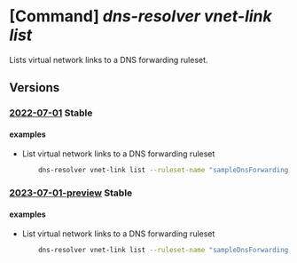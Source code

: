 # [Command] _dns-resolver vnet-link list_

Lists virtual network links to a DNS forwarding ruleset.

## Versions

### [2022-07-01](/Resources/mgmt-plane/L3N1YnNjcmlwdGlvbnMve30vcmVzb3VyY2Vncm91cHMve30vcHJvdmlkZXJzL21pY3Jvc29mdC5uZXR3b3JrL2Ruc2ZvcndhcmRpbmdydWxlc2V0cy97fS92aXJ0dWFsbmV0d29ya2xpbmtz/2022-07-01.xml) **Stable**

<!-- mgmt-plane /subscriptions/{}/resourcegroups/{}/providers/microsoft.network/dnsforwardingrulesets/{}/virtualnetworklinks 2022-07-01 -->

#### examples

- List virtual network links to a DNS forwarding ruleset
    ```bash
        dns-resolver vnet-link list --ruleset-name "sampleDnsForwardingRuleset" --resource-group "sampleResourceGroup"
    ```

### [2023-07-01-preview](/Resources/mgmt-plane/L3N1YnNjcmlwdGlvbnMve30vcmVzb3VyY2Vncm91cHMve30vcHJvdmlkZXJzL21pY3Jvc29mdC5uZXR3b3JrL2Ruc2ZvcndhcmRpbmdydWxlc2V0cy97fS92aXJ0dWFsbmV0d29ya2xpbmtz/2023-07-01-preview.xml) **Stable**

<!-- mgmt-plane /subscriptions/{}/resourcegroups/{}/providers/microsoft.network/dnsforwardingrulesets/{}/virtualnetworklinks 2023-07-01-preview -->

#### examples

- List virtual network links to a DNS forwarding ruleset
    ```bash
        dns-resolver vnet-link list --ruleset-name "sampleDnsForwardingRuleset" --resource-group "sampleResourceGroup"
    ```
